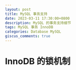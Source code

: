 ```yaml
---
layout: post
title: MySQL 事务支持
date: 2023-03-11 17:30:00+0800
description: MySQL 的事务支持细节
tags: MySQL 事务 InnoDB
categories: Database MySQL
giscus_comments: true
---
```


# InnoDB 的锁机制



